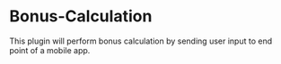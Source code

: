 # Bonus-Calculation
This plugin will perform bonus calculation by sending  user input to end point of a mobile app. 
